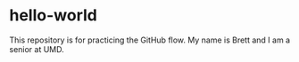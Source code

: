 # hello-world
This repository is for practicing the GitHub flow.
My name is Brett and I am a senior at UMD.
